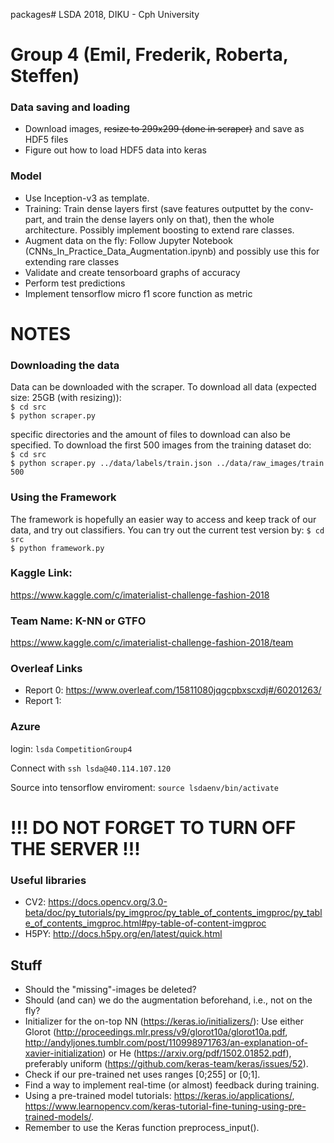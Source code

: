 packages# LSDA
2018, DIKU - Cph University

# Group 4 (Emil, Frederik, Roberta, Steffen)


### Data saving and loading
* Download images, ~~resize to 299x299 (done in scraper)~~ and save as HDF5 files
* Figure out how to load HDF5 data into keras

### Model
* Use Inception-v3 as template.
* Training: Train dense layers first (save features outputtet by the conv-part, and train the dense layers only on that), then the whole architecture. Possibly implement boosting to extend rare classes. 
* Augment data on the fly: Follow Jupyter Notebook (CNNs_In_Practice_Data_Augmentation.ipynb) and possibly use this for extending rare classes
* Validate and create tensorboard graphs of accuracy
* Perform test predictions
* Implement tensorflow micro f1 score function as metric

# NOTES

### Downloading the data
Data can be downloaded with the scraper. To download all data (expected size: 25GB (with resizing)):  
`$ cd src`  
`$ python scraper.py`  
  
specific directories and the amount of files to download can also be specified. To download the first 500 images from the training dataset do:  
`$ cd src`  
`$ python scraper.py ../data/labels/train.json ../data/raw_images/train 500`

### Using the Framework
The framework is hopefully an easier way to access and keep track of our data, and try out classifiers. You can try out the current test version by:
`$ cd src`  
`$ python framework.py`  


### Kaggle Link:
https://www.kaggle.com/c/imaterialist-challenge-fashion-2018

### Team Name: K-NN or GTFO
https://www.kaggle.com/c/imaterialist-challenge-fashion-2018/team

### Overleaf Links
* Report 0: https://www.overleaf.com/15811080jqgcpbxscxdj#/60201263/
* Report 1: 

### Azure
login:
`lsda`
`CompetitionGroup4`

Connect with 
`ssh lsda@40.114.107.120`

Source into tensorflow enviroment:
`source lsdaenv/bin/activate`

# !!! DO NOT FORGET TO TURN OFF THE SERVER !!!

### Useful libraries
* CV2: https://docs.opencv.org/3.0-beta/doc/py_tutorials/py_imgproc/py_table_of_contents_imgproc/py_table_of_contents_imgproc.html#py-table-of-content-imgproc
* H5PY: http://docs.h5py.org/en/latest/quick.html


## Stuff
* Should the "missing"-images be deleted?
* Should (and can) we do the augmentation beforehand, i.e., not on the fly?
* Initializer for the on-top NN (https://keras.io/initializers/): Use either Glorot (http://proceedings.mlr.press/v9/glorot10a/glorot10a.pdf, http://andyljones.tumblr.com/post/110998971763/an-explanation-of-xavier-initialization) or He (https://arxiv.org/pdf/1502.01852.pdf), preferably uniform (https://github.com/keras-team/keras/issues/52). 
* Check if our pre-trained net uses ranges [0;255] or [0;1].
* Find a way to implement real-time (or almost) feedback during training. 
* Using a pre-trained model tutorials: https://keras.io/applications/, https://www.learnopencv.com/keras-tutorial-fine-tuning-using-pre-trained-models/.
* Remember to use the Keras function preprocess_input().
